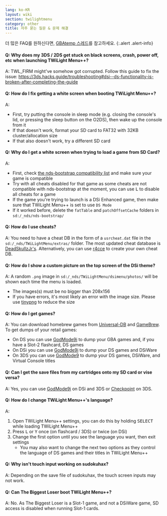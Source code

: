 ```yaml
---
lang: ko-KR
layout: wiki
section: twilightmenu
category: other
title: 자주 묻는 질문 & 문제 해결
---
```


더 많은 FAQ를 원하신다면, [GBAtemp 스레드](https://gbatemp.net/threads/ds-i-3ds-twilight-menu-gui-for-ds-i-games-and-ds-i-menu-replacement.472200/)를 참고하세요.
{:.alert .alert-info}

#### Q: Why does my 3DS / 2DS get stuck on black screens, crash, power off, etc when launching TWiLight Menu++?
A: TWL_FIRM might've somehow got corrupted. Follow this guide to fix the issue: <https://3ds.hacks.guide/troubleshooting#dsi--ds-functionality-is-broken-after-completing-the-guide>

#### Q: How do I fix getting a white screen when booting TWiLight Menu++?
A:
- First, try putting the console in sleep mode (e.g. closing the console's lid, or pressing the sleep button on the O2DS), then wake up the console from it
- If that doesn't work, format your SD card to FAT32 with 32KB cluster/allocation size
- If that also doesn't work, try a different SD card

#### Q: Why do I get a white screen when trying to load a game from SD Card?
A:
- First, check [the nds-bootstrap compatibility list](https://docs.google.com/spreadsheets/d/1LRTkXOUXraTMjg1eedz_f7b5jiuyMv2x6e_jY_nyHSc/htmlview#gid=0) and make sure your game is compatible
- Try with all cheats disabled for that game as some cheats are not compatible with nds-bootstrap at the moment, you can use <kbd class="l">L</kbd> to disable all cheats for a game
- If the game you're trying to launch is a DSi Enhanced game, then make sure that TWiLight Menu++ is set to use `DS Mode`
- If it worked before, delete the `fatTable` and `patchOffsetCache` folders in `sd:/_nds/nds-bootstrap/`

#### Q: How do I use cheats?
A: You need to have a cheat DB in the form of a `usrcheat.dat` file in the `sd:/_nds/TWiLightMenu/extras/` folder. The most updated cheat database is [DeadSkullzJr's](https://gbatemp.net/threads/deadskullzjrs-flashcart-cheat-databases.488711/). Alternatively, you can use [r4cce](http://hp.vector.co.jp/authors/VA013928/soft_en.html) to create your own cheat DB.

#### Q: How do I show a custom picture on the top screen of the DSi theme?
A: A random `.png` image in `sd:/_nds/TWiLightMenu/dsimenu/photos/` will be shown each time the menu is loaded.

- The images(s) must be no bigger than 208x156
- If you have errors, it's most likely an error with the image size. Please use [tinypng](https://tinypng.com) to reduce the size

#### Q: How do I get games?
A: You can download homebrew games from [Universal-DB](https://db.universal-team.net/ds) and [GameBrew](https://www.gamebrew.org/wiki/List_of_DS_homebrew_applications). To get dumps of your retail games:
- On DS you can use [GodMode9i](https://github.com/DS-Homebrew/GodMode9i/releases) to dump your GBA games and, if you have a Slot-2 flashcard, DS games
- On DSi you can use [GodMode9i](https://github.com/DS-Homebrew/GodMode9i/releases) to dump your DS games and DSiWare
- On 3DS you can use [GodMode9](https://github.com/d0k3/GodMode9/releases) to dump your DS games, DSiWare, and Virtual Console titles

#### Q: Can I get the save files from my cartridges onto my SD card or vise versa?
A: Yes, you can use [GodMode9i](https://github.com/DS-Homebrew/GodMode9i/releases) on DSi and 3DS or [Checkpoint](https://github.com/FlagBrew/Checkpoint/releases) on 3DS.

#### Q: How do I change TWiLight Menu++'s language?
A:
1. Open TWiLight Menu++ settings, you can do this by holding <kbd>SELECT</kbd> while loading TWiLight Menu++
1. Press <kbd class="l">L</kbd> or <kbd class="face">Y</kbd> once (on flashcard / 3DS) or twice (on DSi)
1. Change the first option until you see the language you want, then exit settings
   - You may also want to change the next two options as they control the language of DS games and their titles in TWiLight Menu++

#### Q: Why isn't touch input working on sudokuhax?
A: Depending on the save file of sudokuhax, the touch screen inputs may not work.

#### Q: Can The Biggest Loser boot TWiLight Menu++?
A: No. As The Biggest Loser is a Slot-1 game, and not a DSiWare game, SD access is disabled when running Slot-1 cards.
